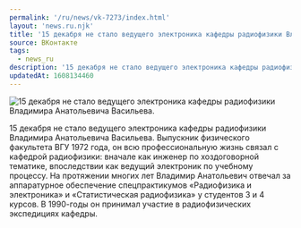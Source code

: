 ```yaml
---
permalink: '/ru/news/vk-7273/index.html'
layout: 'news.ru.njk'
title: '15 декабря не стало ведущего электроника кафедры радиофизики Владимира Анатольевича Васильева.'
source: ВКонтакте
tags:
  - news_ru
description: '15 декабря не стало ведущего электроника кафедры радиофизики Владимира Анатольевича Васильева.'
updatedAt: 1608134460
---
```

![15 декабря не стало ведущего электроника кафедры радиофизики Владимира Анатольевича Васильева.](https://sun9-41.userapi.com/impg/ScY-Fj3sdhmWhW9fuaxAmTrfLJcB9iIP6AAlDw/rjtnhRjk8_w.jpg?size=285x350&quality=96&proxy=1&sign=1c4ad8dd2e36559da1cdbb9403732caf&c_uniq_tag=b11wzmKfw97CnRkmA9EygYul45PCXgDUjgWcY0vmIWY&type=album)

15 декабря не стало ведущего электроника кафедры радиофизики Владимира Анатольевича Васильева. Выпускник физического факультета ВГУ 1972 года, он всю профессиональную жизнь связал с кафедрой радиофизики: вначале как инженер по хоздоговорной тематике, впоследствии как ведущий электроник по учебному процессу. На протяжении многих лет Владимир Анатольевич отвечал за аппаратурное обеспечение спецпрактикумов «Радиофизика и электроника» и «Статистическая радиофизика» у студентов 3 и 4 курсов. В 1990-годы он принимал участие в радиофизических экспедициях кафедры.
